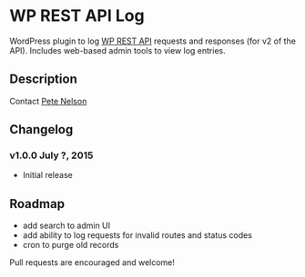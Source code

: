 # WP REST API Log

WordPress plugin to log [WP REST API](http://wp-api.org/) requests and responses (for v2 of the API).  Includes web-based admin tools to view log entries.

## Description

Contact [Pete Nelson](https://twitter.com/gungeekatx)

## Changelog

### v1.0.0 July ?, 2015
- Initial release

## Roadmap

- add search to admin UI
- add ability to log requests for invalid routes and status codes
- cron to purge old records

Pull requests are encouraged and welcome!


